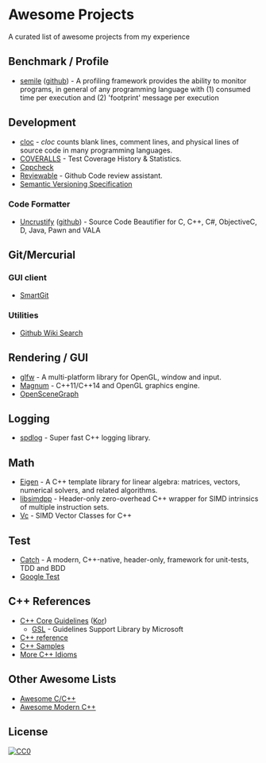 # Awesome Projects
A curated list of awesome projects from my experience

## Benchmark / Profile
* [semile](http://r-kan.github.io/semile/) ([github](https://github.com/r-kan/semile)) - A profiling framework provides the ability to monitor programs, in general of any programming language with (1) consumed time per execution and (2) 'footprint' message per execution

## Development

* [cloc](https://github.com/AlDanial/cloc) - _cloc_ counts blank lines, comment lines, and physical lines of source code in many programming languages.
* [COVERALLS](https://coveralls.io/) - Test Coverage History & Statistics.
* [Cppcheck](https://github.com/danmar/cppcheck)
* [Reviewable](https://reviewable.io/) - Github Code review assistant.
* [Semantic Versioning Specification](https://github.com/mojombo/semver/blob/master/semver.md)

### Code Formatter

* [Uncrustify](http://uncrustify.sourceforge.net/) ([github](https://github.com/uncrustify/uncrustify)) - Source Code Beautifier for C, C++, C#, ObjectiveC, D, Java, Pawn and VALA
 
## Git/Mercurial

### GUI client

* [SmartGit](http://www.syntevo.com/smartgit/)

### Utilities

* [Github Wiki Search](https://github.com/linyows/github-wiki-search)

## Rendering / GUI

* [glfw](https://github.com/glfw/glfw) - A multi-platform library for OpenGL, window and input.
* [Magnum](https://github.com/mosra/magnum) - C++11/C++14 and OpenGL graphics engine.
* [OpenSceneGraph](https://github.com/openscenegraph/OpenSceneGraph)

## Logging

* [spdlog](https://github.com/gabime/spdlog) - Super fast C++ logging library.

## Math

* [Eigen](https://bitbucket.org/eigen/eigen/) - A C++ template library for linear algebra: matrices, vectors, numerical solvers, and related algorithms.
* [libsimdpp](https://github.com/p12tic/libsimdpp) - Header-only zero-overhead C++ wrapper for SIMD intrinsics of multiple instruction sets.
* [Vc](https://github.com/VcDevel/Vc) - SIMD Vector Classes for C++

## Test

* [Catch](https://github.com/philsquared/Catch) - A modern, C++-native, header-only, framework for unit-tests, TDD and BDD
* [Google Test](https://github.com/google/googletest)

## C++ References

* [C++ Core Guidelines](https://github.com/isocpp/CppCoreGuidelines) ([Kor](https://github.com/CppKorea/CppCoreGuidelines))
  * [GSL](https://github.com/Microsoft/GSL) - Guidelines Support Library by Microsoft
* [C++ reference](http://en.cppreference.com/)
* [C++ Samples](http://www.cppsamples.com/)
* [More C++ Idioms](https://en.wikibooks.org/wiki/More_C%2B%2B_Idioms)

## Other Awesome Lists

* [Awesome C/C++](https://github.com/fffaraz/awesome-cpp)
* [Awesome Modern C++](https://github.com/rigtorp/awesome-modern-cpp)

## License

[![CC0](https://licensebuttons.net/p/zero/1.0/88x31.png)](http://creativecommons.org/publicdomain/zero/1.0/)

